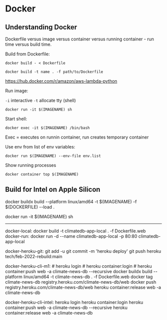 # Docker

## Understanding Docker

Dockerfile versus image versus container versus running container - run time versus build time.

Build from Dockerfile:

```
docker build - < Dockerfile

docker build -t name . -f path/to/Dockerfile
```
https://hub.docker.com/r/amazon/aws-lambda-python

Run image:

`-i` interactive
`-t` allocate tty (shell)

```
docker run -it $(IMAGENAME) sh
```

Start shell:

```
docker exec -it $(IMAGENAME) /bin/bash
```

Exec = executes on runnin container, run creates temporary container

Use env from list of env variables:

```
docker run $(IMAGENAME) --env-file env.list
```

Show running processes

```
docker container top $(IMAGENAME)

```

## Build for Intel on Apple Silicon

docker buildx build --platform linux/amd64 -t $(IMAGENAME) -f $(DOCKERFILE) --load .

docker run -it $(IMAGENAME) sh

---

docker-local:
	docker build -t climatedb-app-local . -f Dockerfile.web
docker-run:
	docker run -d --name climatedb-app-local -p 80:80 climatedb-app-local

docker-heroku-git:
	git add -u
	git commit -m 'heroku deploy'
	git push heroku tech/feb-2022-rebuild:main

docker-heroku-cli-m1:
	# heroku login
	# heroku container:login
	# heroku container:push web -a climate-news-db --recursive
	docker buildx build --platform linux/amd64 -t climate-news-db . -f Dockerfile.web
	docker tag climate-news-db registry.heroku.com/climate-news-db/web
	docker push registry.heroku.com/climate-news-db/web
	heroku container:release web -a climate-news-db

docker-heroku-cli-intel:
	heroku login
	heroku container:login
	heroku container:push web -a climate-news-db --recursive
	heroku container:release web -a climate-news-db
